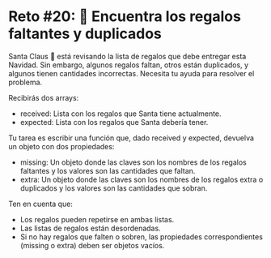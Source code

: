 # Reto #20: 🎁 Encuentra los regalos faltantes y duplicados

Santa Claus 🎅 está revisando la lista de regalos que debe entregar esta Navidad. Sin embargo, algunos regalos faltan, otros están duplicados, y algunos tienen cantidades incorrectas. Necesita tu ayuda para resolver el problema.

Recibirás dos arrays:

- received: Lista con los regalos que Santa tiene actualmente.
- expected: Lista con los regalos que Santa debería tener.

Tu tarea es escribir una función que, dado received y expected, devuelva un objeto con dos propiedades:

- missing: Un objeto donde las claves son los nombres de los regalos faltantes y los valores son las cantidades que faltan.
- extra: Un objeto donde las claves son los nombres de los regalos extra o duplicados y los valores son las cantidades que sobran.

Ten en cuenta que:

- Los regalos pueden repetirse en ambas listas.
- Las listas de regalos están desordenadas.
- Si no hay regalos que falten o sobren, las propiedades correspondientes (missing o extra) deben ser objetos vacíos.

